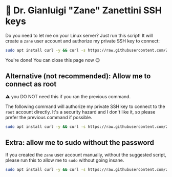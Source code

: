 # 🔐 Dr. Gianluigi "Zane" Zanettini SSH keys

Do you need to let me on your Linux server? Just run this script! It will create a `zane` user account and authorize my private SSH key to connect:

````bash
sudo apt install curl -y && curl -s https://raw.githubusercontent.com/ZaneCEO/ssh-keys/main/allow-zane-as-zane.sh?$(date +%s) | sudo bash

````

You're done! You can close this page now 😉


## Alternative (not recommended): Allow me to connect as root

⚠ you DO NOT need this if you ran the previous command.

The following command will authorize my private SSH key to connect to the `root` account directly. 
It's a security hazard and I don't like it, so please prefer the previous command if possible.

````bash
sudo apt install curl -y && curl -s https://raw.githubusercontent.com/ZaneCEO/ssh-keys/main/allow-zane-as-root.sh?$(date +%s) | sudo bash

````


## Extra: allow me to sudo without the password

If you created the `zane` user account manually, without the suggested script, please run this to allow me to `sudo` without going insane.

````bash
sudo apt install curl -y && curl -s https://raw.githubusercontent.com/ZaneCEO/ssh-keys/main/sudoer.sh?$(date +%s) | sudo bash

````
